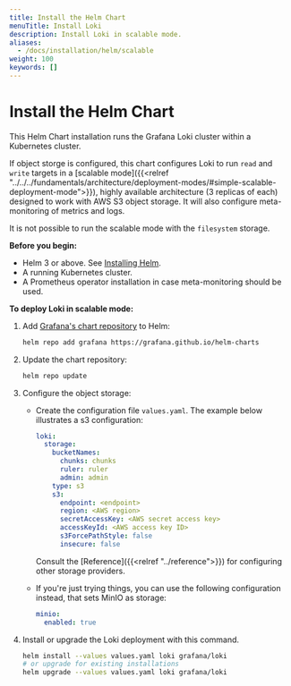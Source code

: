 ```yaml
---
title: Install the Helm Chart
menuTitle: Install Loki
description: Install Loki in scalable mode.
aliases:
  - /docs/installation/helm/scalable
weight: 100
keywords: []
---
```


# Install the Helm Chart
<!-- vale Grafana.Quotes = NO -->
<!-- vale Grafana.Quotes = YES -->

This Helm Chart installation runs the Grafana Loki cluster within a Kubernetes cluster.

If object storge is configured, this chart configures Loki to run `read` and `write` targets in a [scalable mode]({{<relref "../../../fundamentals/architecture/deployment-modes/#simple-scalable-deployment-mode">}}), highly available architecture (3 replicas of each) designed to work with AWS S3 object storage. It will also configure meta-monitoring of metrics and logs.

It is not possible to run the scalable mode with the `filesystem` storage.

**Before you begin:**

- Helm 3 or above. See [Installing Helm](https://helm.sh/docs/intro/install/).
- A running Kubernetes cluster.
- A Prometheus operator installation in case meta-monitoring should be used.

**To deploy Loki in scalable mode:**

1. Add [Grafana's chart repository](https://github.com/grafana/helm-charts) to Helm:

    ```bash
    helm repo add grafana https://grafana.github.io/helm-charts
    ```

1. Update the chart repository:

    ```bash
    helm repo update
    ```

1. Configure the object storage:

    - Create the configuration file `values.yaml`. The example below illustrates a s3 configuration:

      ```yaml
      loki:
        storage:
          bucketNames:
            chunks: chunks
            ruler: ruler
            admin: admin
          type: s3
          s3:
            endpoint: <endpoint>
            region: <AWS region>
            secretAccessKey: <AWS secret access key>
            accessKeyId: <AWS access key ID>
            s3ForcePathStyle: false
            insecure: false
      ```

      Consult the [Reference]({{<relref "../reference">}}) for configuring other storage providers.

    - If you're just trying things, you can use the following configuration instead, that sets MinIO as storage:
      ```yaml
      minio:
        enabled: true
      ```

1. Install or upgrade the Loki deployment with this command.

   ```bash
   helm install --values values.yaml loki grafana/loki
   # or upgrade for existing installations
   helm upgrade --values values.yaml loki grafana/loki
   ```
